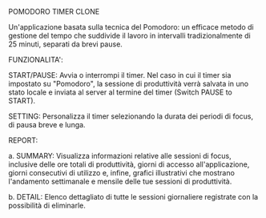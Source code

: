 
POMODORO TIMER CLONE

Un'applicazione basata sulla tecnica del Pomodoro: un efficace metodo di gestione del tempo che suddivide il lavoro in intervalli tradizionalmente di 25 minuti, separati da brevi pause.

FUNZIONALITA':

START/PAUSE: Avvia o interrompi il timer. Nel caso in cui il timer sia impostato su "Pomodoro", la sessione di produttività verrà salvata in uno stato locale e inviata al server al termine del timer (Switch PAUSE to START).

SETTING: Personalizza il timer selezionando la durata dei periodi di focus, di pausa breve e lunga.

REPORT:

a. SUMMARY: Visualizza informazioni relative alle sessioni di focus, inclusive delle ore totali di produttività, giorni di accesso all'applicazione, giorni consecutivi di utilizzo e, infine, grafici illustrativi che mostrano l'andamento settimanale e mensile delle tue sessioni di produttività.

b. DETAIL: Elenco dettagliato di tutte le sessioni giornaliere registrate con la possibilità di eliminarle.


   
